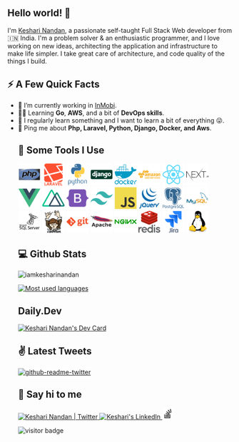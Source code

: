 <h2>Hello world! 👋</h2>


I'm [Keshari Nandan](https://knandan.com/), a passionate self-taught Full Stack Web developer from 🇮🇳 India. I'm a problem solver & an enthusiastic programmer, and I love working on new ideas, architecting the application and infrastructure to make life simpler. I take great care of architecture, and code quality of the things I build.

<h2>⚡️ A Few Quick Facts</h2>
<ul>
<li>🔭 I’m currently working in <a href="https://www.inmobi.com/">InMobi</a>.</li>
<li>👨‍💻 Learning <strong>Go</strong>, <strong>AWS</strong>, and a bit of <strong>DevOps skills</strong>.</li>
<li>📝 I regularly learn something and I want to learn a bit of everything 😜.</li>
<li>💬 Ping me about <strong>Php, Laravel, Python, Django, Docker, and Aws</strong>.</li>

<h2 align="left">🚀 Some Tools I Use</h2>
<p align="left">
<img src="https://raw.githubusercontent.com/devicons/devicon/master/icons/php/php-original.svg" alt="php" width="50" height="50" />
<img src="https://raw.githubusercontent.com/devicons/devicon/master/icons/laravel/laravel-plain-wordmark.svg" alt="laravel" width="50" height="50" />
<img src="https://raw.githubusercontent.com/devicons/devicon/master/icons/python/python-original-wordmark.svg" alt="python" width="50" height="50" />
<img src="https://raw.githubusercontent.com/devicons/devicon/master/icons/django/django-original.svg" alt="django" width="50" height="50" />
<img src="https://raw.githubusercontent.com/devicons/devicon/master/icons/docker/docker-plain-wordmark.svg" alt="docker" width="50" height="50" />
<img src="https://raw.githubusercontent.com/devicons/devicon/master/icons/amazonwebservices/amazonwebservices-plain-wordmark.svg" alt="aws" width="50" height="50" />
<img src="https://raw.githubusercontent.com/devicons/devicon/master/icons/react/react-original.svg" alt="react" width="50" height="50" />
<img src="https://raw.githubusercontent.com/devicons/devicon/master/icons/nextjs/nextjs-original-wordmark.svg" alt="react" width="50" height="50" />
<img src="https://raw.githubusercontent.com/devicons/devicon/master/icons/vuejs/vuejs-original.svg" alt="vue" width="50" height="50" />
<img src="https://raw.githubusercontent.com/devicons/devicon/master/icons/nuxtjs/nuxtjs-original.svg" alt="vue" width="50" height="50" />
<img src="https://raw.githubusercontent.com/devicons/devicon/master/icons/bootstrap/bootstrap-plain.svg" alt="bootstrap" width="50" height="50" />
<img src="https://raw.githubusercontent.com/devicons/devicon/master/icons/tailwindcss/tailwindcss-plain.svg" alt="tailwind" width="50" height="50" />
<img src="https://raw.githubusercontent.com/devicons/devicon/master/icons/javascript/javascript-original.svg" alt="javascript" width="50" height="50" />
<img src="https://raw.githubusercontent.com/devicons/devicon/master/icons/jquery/jquery-plain-wordmark.svg" alt="jquery" width="50" height="50" />
<img src="https://raw.githubusercontent.com/devicons/devicon/master/icons/postgresql/postgresql-plain-wordmark.svg" alt="mongodb" width="50" height="50" />
<img src="https://raw.githubusercontent.com/devicons/devicon/master/icons/mysql/mysql-original-wordmark.svg" alt="mysql" width="50" height="50" />
<img src="https://raw.githubusercontent.com/devicons/devicon/master/icons/microsoftsqlserver/microsoftsqlserver-plain-wordmark.svg" alt="microsoftsqlserver" width="50" height="50" />
<img src="https://raw.githubusercontent.com/devicons/devicon/master/icons/composer/composer-original.svg" alt="composer" width="50" height="50" />
<img src="https://raw.githubusercontent.com/devicons/devicon/master/icons/git/git-plain-wordmark.svg" alt="git" width="50" height="50" />
<img src="https://raw.githubusercontent.com/devicons/devicon/master/icons/apache/apache-original-wordmark.svg" alt="apache" width="50" height="50" />
<img src="https://raw.githubusercontent.com/devicons/devicon/master/icons/nginx/nginx-original.svg" alt="nginx" width="50" height="50" />
<img src="https://raw.githubusercontent.com/devicons/devicon/master/icons/redis/redis-original-wordmark.svg" alt="redis" width="50" height="50" />
<img src="https://raw.githubusercontent.com/devicons/devicon/master/icons/jira/jira-original-wordmark.svg" alt="jira" width="50" height="50" />
<img src="https://raw.githubusercontent.com/devicons/devicon/master/icons/linux/linux-original.svg" alt="linux" width="50" height="50" />
</p>

<h2 align="left">💻 Github Stats</h2>
<p align="left">
<img src="https://github-readme-stats.vercel.app/api?username=iamkesharinandan&show_icons=true&count_private=true" alt="iamkesharinandan" />
</p>
<p align="left">
    <a href="https://github.com/iamkesharinandan">
    <img width="485" src="https://github-readme-stats.vercel.app/api/top-langs/?username=iamkesharinandan"  alt="Most used languages"/>
    </a>
</p>
    <h2 alight="left"> Daily.Dev </h2>
    <p>
        <a href="https://app.daily.dev/imkesharinandan"><img src="https://api.daily.dev/devcards/2c933796d1e64e90ab3a5172b94b6636.png?r=d0u" width="400" alt="Keshari Nandan's Dev Card"/></a>
    </p>

<h2 align="left">✌️ Latest Tweets </h2>
<p align="left"><a href="https://www.twitter.com/imkesharinandan"><img src="https://github-readme-twitter-gazf.vercel.app/api?id=imkesharinandan&amp;layout=wide" alt="github-readme-twitter"></a></p>

<h2 align="left">👋 Say hi to me </h2>
<a href="https://twitter.com/imkesharinandan">
  <img alt="Keshari Nandan | Twitter" width="25px" src="https://raw.githubusercontent.com/peterthehan/peterthehan/master/assets/twitter.svg" />
</a>
<a href="https://www.linkedin.com/in/kesharinandan/">
  <img alt="Keshari's LinkedIn" width="25px" src="https://raw.githubusercontent.com/peterthehan/peterthehan/master/assets/linkedin.svg" />
</a>
<a href="https://stackoverflow.com/users/5212131/keshari-nandan">
  <img alt="Keshari's Stackoverflow" width="25px" src="https://raw.githubusercontent.com/vorillaz/devicons/master/!SVG/stackoverflow.svg" />
</a>
<br>

![visitor badge](https://visitor-badge.glitch.me/badge?page_id=imkesharinandan.visitor-badge)

<!--
**iamkesharinandan/iamkesharinandan** is a ✨ _special_ ✨ repository because its `README.md` (this file) appears on your GitHub profile.

Here are some ideas to get you started:

- 🔭 I’m currently working on ...
- 🌱 I’m currently learning ...
- 👯 I’m looking to collaborate on ...
- 🤔 I’m looking for help with ...
- 💬 Ask me about ...
- 📫 How to reach me: ...
- 😄 Pronouns: ...
- ⚡ Fun fact: ...
-->
